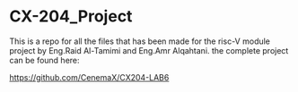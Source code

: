 # CX-204_Project
This is a repo for all the files that has been made for the risc-V module project by Eng.Raid Al-Tamimi and Eng.Amr Alqahtani. the complete project can be found here:

https://github.com/CenemaX/CX204-LAB6

